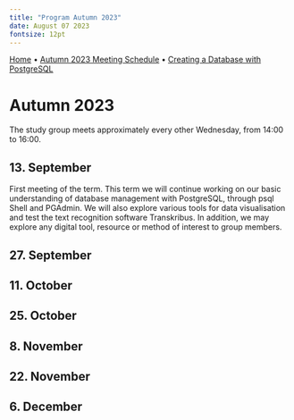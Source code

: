 ```yaml
---
title: "Program Autumn 2023"
date: August 07 2023
fontsize: 12pt
---
```


[Home](/) &bull; [Autumn 2023 Meeting Schedule](/ProgramAutumn23.md) &bull; [Creating a Database with PostgreSQL](/PostgreSQL1.md) 


# Autumn 2023

The study group meets approximately every other Wednesday, from 14:00 to 16:00.

## 13. September
First meeting of the term. This term we will continue working on our basic understanding of database management with PostgreSQL, through psql Shell and PGAdmin. We will also explore various tools for data visualisation and test the text recognition software Transkribus. In addition, we may explore any digital tool, resource or method of interest to group members.

## 27. September


## 11. October


## 25. October


## 8. November


## 22. November


## 6. December


